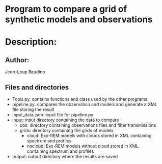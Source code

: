 # Program to compare a grid of synthetic models and observations

# Description:
## Author: 
Jean-Loup Baudino
## Files and directories
 - Tools.py: contains functions and class used by the other programs
 - pipeline.py: compares the observation and models and generate a XML file storing the result
 - input_data.json: input file for pipeline.py
 - input: input directory containing the data to compare
    - obs: directory containing observations files and filter transmissions
    - grids: directory containing the grids of models 
       - cloud: Exo-REM models with clouds stored in XML containing spectrum and profiles
       - nocloud: Exo-REM models without cloud stored in XML containing spectrum and profiles
 - output: output directory where the results are saved
